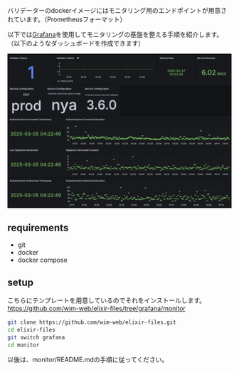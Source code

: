 バリデーターのdockerイメージにはモニタリング用のエンドポイントが用意されています。（Prometheusフォーマット）

以下では[Grafana](https://grafana.com/)を使用してモニタリングの基盤を整える手順を紹介します。（以下のようなダッシュボードを作成できます）

![alt text](<スクリーンショット 2025-03-05 4.57.15.png>)

## requirements

- git
- docker
- docker compose

## setup

こちらにテンプレートを用意しているのでそれをインストールします。  
https://github.com/wim-web/elixir-files/tree/grafana/monitor

```sh
git clone https://github.com/wim-web/elixir-files.git
cd elixir-files
git switch grafana
cd monitor
```

以後は、monitor/README.mdの手順に従ってください。

